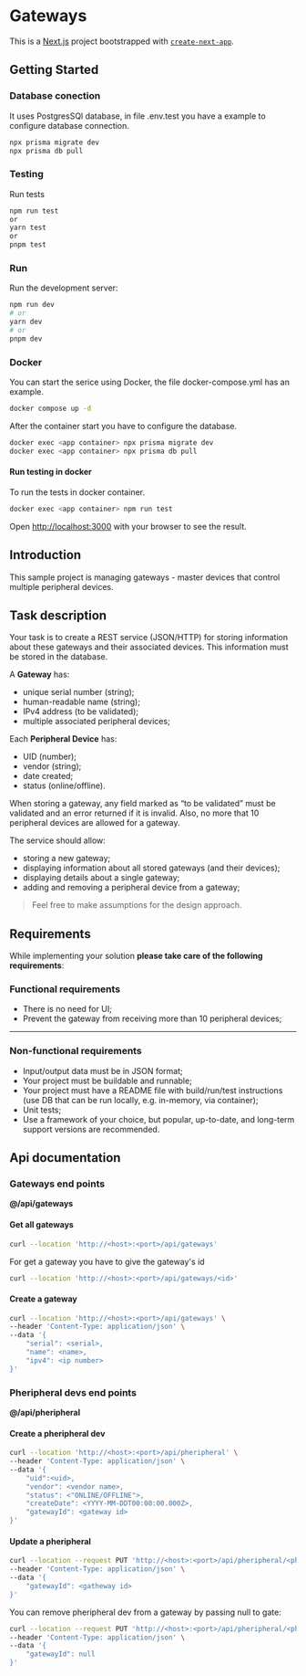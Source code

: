 # Gateways

This is a [Next.js](https://nextjs.org/) project bootstrapped with [`create-next-app`](https://github.com/vercel/next.js/tree/canary/packages/create-next-app).

## Getting Started

### Database conection

It uses PostgresSQl database, in file .env.test you have a example to configure database connection.

```bash
npx prisma migrate dev
npx prisma db pull

```

### Testing

Run tests

```bash
npm run test
or
yarn test
or
pnpm test
```

### Run

Run the development server:

```bash
npm run dev
# or
yarn dev
# or
pnpm dev
```

### Docker

You can start the serice using Docker, the file docker-compose.yml has an example.

```bash
docker compose up -d

```

After the container start you have to configure the database.

```bash
docker exec <app container> npx prisma migrate dev
docker exec <app container> npx prisma db pull

```

#### Run testing in docker

To run the tests in docker container.

```bash
docker exec <app container> npm run test
```

Open [http://localhost:3000](http://localhost:3000) with your browser to see the result.

## Introduction

This sample project is managing gateways - master devices that control multiple peripheral devices.

## Task description

Your task is to create a REST service (JSON/HTTP) for storing information about these gateways and their associated devices. This information must be stored in the database.

A **Gateway** has:

- unique serial number (string);
- human-readable name (string);
- IPv4 address (to be validated);
- multiple associated peripheral devices;

Each **Peripheral Device** has:

- UID (number);
- vendor (string);
- date created;
- status (online/offline).

When storing a gateway, any field marked as “to be validated” must be validated and an error returned if it is invalid. Also, no more that 10 peripheral devices are allowed for a gateway.

The service should allow:

- storing a new gateway;
- displaying information about all stored gateways (and their devices);
- displaying details about a single gateway;
- adding and removing a peripheral device from a gateway;

> Feel free to make assumptions for the design approach.

## Requirements

While implementing your solution **please take care of the following requirements**:

### Functional requirements

- There is no need for UI;
- Prevent the gateway from receiving more than 10 peripheral devices;

---

### Non-functional requirements

- Input/output data must be in JSON format;
- Your project must be buildable and runnable;
- Your project must have a README file with build/run/test instructions (use DB that can be run locally, e.g. in-memory, via container);
- Unit tests;
- Use a framework of your choice, but popular, up-to-date, and long-term support versions are recommended.

## Api documentation

### Gateways end points

**@/api/gateways**

#### Get all gateways

```bash
curl --location 'http://<host>:<port>/api/gateways'
```

For get a gateway you have to give the gateway's id

```bash
curl --location 'http://<host>:<port>/api/gateways/<id>'
```

#### Create a gateway

```bash
curl --location 'http://<host>:<port>/api/gateways' \
--header 'Content-Type: application/json' \
--data '{
    "serial": <serial>,
    "name": <name>,
    "ipv4": <ip number>
}'
```

### Pheripheral devs end points

**@/api/pheripheral**

#### Create a pheripheral dev

```bash
curl --location 'http://<host>:<port>/api/pheripheral' \
--header 'Content-Type: application/json' \
--data '{
    "uid":<uid>,
    "vendor": <vendor name>,
    "status": <"ONLINE/OFFLINE">,
    "createDate": <YYYY-MM-DDT00:00:00.000Z>,
    "gatewayId": <gateway id>
}'
```

#### Update a pheripheral

```bash
curl --location --request PUT 'http://<host>:<port>/api/pheripheral/<pheripheral id>,' \
--header 'Content-Type: application/json' \
--data '{
    "gatewayId": <gatheway id>
}'
```

You can remove pheripheral dev from a gateway by passing null to gate:

```bash
curl --location --request PUT 'http://<host>:<port>/api/pheripheral/<pheripheral id>,' \
--header 'Content-Type: application/json' \
--data '{
    "gatewayId": null
}'
```
